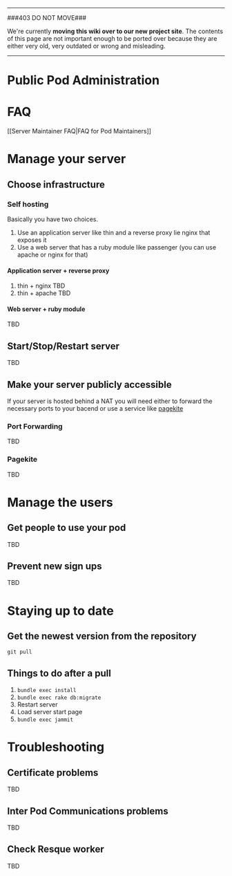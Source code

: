 ----

###403 DO NOT MOVE###

We're currently **moving this wiki over to our new project site**. The contents of this page are not important enough to be ported over because they are either very old, very outdated or wrong and misleading. 

----

# Public Pod Administration
# FAQ
[[Server Maintainer FAQ|FAQ for Pod Maintainers]]

# Manage your server
## Choose infrastructure
### Self hosting

Basically you have two choices. 

1. Use an application server like thin and a reverse proxy lie nginx that exposes it
2. Use a web server that has a ruby module like passenger (you can use apache or nginx for that)


#### Application server + reverse proxy
  1. thin + nginx TBD
  2. thin + apache TBD

#### Web server + ruby module

TBD

## Start/Stop/Restart server
TBD


## Make your server publicly accessible
If your server is hosted behind a NAT you will need either to forward the necessary ports to your bacend or use a service like [pagekite](http://pagekite.net)

### Port Forwarding

TBD

### Pagekite

TBD

# Manage the users
## Get people to use your pod
TBD
## Prevent new sign ups
TBD
# Staying up to date
## Get the newest version from the repository
`git pull`

## Things to do after a pull
1. `bundle exec install`
2. `bundle exec rake db:migrate`
3. Restart server
4. Load server start page
5. `bundle exec jammit`


# Troubleshooting
## Certificate problems
TBD
## Inter Pod Communications problems
TBD
## Check Resque worker
TBD